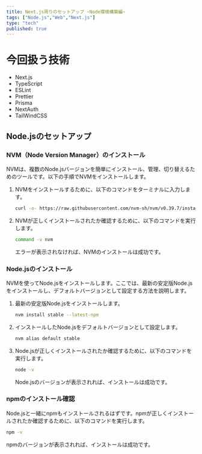 ```yaml
---
title: Next.js周りのセットアップ ~Node環境構築編~
tags: ["Node.js","Web","Next.js"]
type: "tech"
published: true
---
```


# 今回扱う技術
- Next.js
- TypeScript
- ESLint
- Prettier
- Prisma
- NextAuth
- TailWindCSS

## Node.jsのセットアップ

### NVM（Node Version Manager）のインストール

NVMは、複数のNode.jsバージョンを簡単にインストール、管理、切り替えるためのツールです。以下の手順でNVMをインストールします。

1. NVMをインストールするために、以下のコマンドをターミナルに入力します。
   ```zsh
   curl -o- https://raw.githubusercontent.com/nvm-sh/nvm/v0.39.7/install.sh | bash
   ```

2. NVMが正しくインストールされたか確認するために、以下のコマンドを実行します。
   ```zsh
   command -v nvm
   ```
   エラーが表示されなければ、NVMのインストールは成功です。

### Node.jsのインストール

NVMを使ってNode.jsをインストールします。ここでは、最新の安定版Node.jsをインストールし、デフォルトバージョンとして設定する方法を説明します。

1. 最新の安定版Node.jsをインストールします。
   ```zsh
   nvm install stable --latest-npm
   ```

2. インストールしたNode.jsをデフォルトバージョンとして設定します。
   ```zsh
   nvm alias default stable
   ```

3. Node.jsが正しくインストールされたか確認するために、以下のコマンドを実行します。
   ```zsh
   node -v
   ```
   Node.jsのバージョンが表示されれば、インストールは成功です。

### npmのインストール確認

Node.jsと一緒にnpmもインストールされるはずです。npmが正しくインストールされたか確認するために、以下のコマンドを実行します。

```zsh
npm -v
```
npmのバージョンが表示されれば、インストールは成功です。

